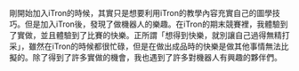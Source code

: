 剛開始加入iTron的時候，其實只是想要利用iTron的教學內容充實自己的圖學技巧。但是加入iTron後，發現了做機器人的樂趣。在iTron的期末競賽裡，我體驗到了實做，並且體驗到了比賽的快樂。正所謂「想得到快樂，就別讓自己過得無精打采」，雖然在iTron的時候都很忙碌，但是在做出成品時的快樂是做其他事情無法比擬的。除了得到了許多實做的機會，我也遇到了許多對機器人有興趣的夥伴們。